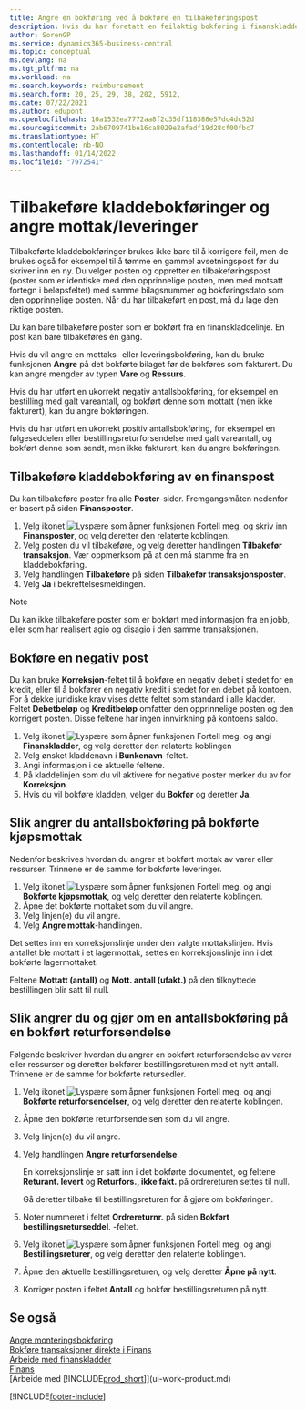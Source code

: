```yaml
---
title: Angre en bokføring ved å bokføre en tilbakeføringspost
description: Hvis du har foretatt en feilaktig bokføring i finanskladden, kan du bruke funksjonen Tilbakefør transaksjon til å angre bokføringen med et riktig revisjonsspor.
author: SorenGP
ms.service: dynamics365-business-central
ms.topic: conceptual
ms.devlang: na
ms.tgt_pltfrm: na
ms.workload: na
ms.search.keywords: reimbursement
ms.search.form: 20, 25, 29, 38, 202, 5912,
ms.date: 07/22/2021
ms.author: edupont
ms.openlocfilehash: 10a1532ea7772aa8f2c35df118388e57dc4dc52d
ms.sourcegitcommit: 2ab6709741be16ca8029e2afadf19d28cf00fbc7
ms.translationtype: HT
ms.contentlocale: nb-NO
ms.lasthandoff: 01/14/2022
ms.locfileid: "7972541"
---
```

# <a name="reverse-journal-postings-and-undo-receiptsshipments"></a>Tilbakeføre kladdebokføringer og angre mottak/leveringer

Tilbakeførte kladdebokføringer brukes ikke bare til å korrigere feil, men de brukes også for eksempel til å tømme en gammel avsetningspost før du skriver inn en ny. Du velger posten og oppretter en tilbakeføringspost (poster som er identiske med den opprinnelige posten, men med motsatt fortegn i beløpsfeltet) med samme bilagsnummer og bokføringsdato som den opprinnelige posten. Når du har tilbakeført en post, må du lage den riktige posten.

Du kan bare tilbakeføre poster som er bokført fra en finanskladdelinje. En post kan bare tilbakeføres én gang.

Hvis du vil angre en mottaks- eller leveringsbokføring, kan du bruke funksjonen **Angre** på det bokførte bilaget før de bokføres som fakturert. Du kan angre mengder av typen **Vare** og **Ressurs**.

Hvis du har utført en ukorrekt negativ antallsbokføring, for eksempel en bestilling med galt vareantall, og bokført denne som mottatt (men ikke fakturert), kan du angre bokføringen.

Hvis du har utført en ukorrekt positiv antallsbokføring, for eksempel en følgeseddelen eller bestillingsreturforsendelse med galt vareantall, og bokført denne som sendt, men ikke fakturert, kan du angre bokføringen.   

## <a name="to-reverse-the-journal-posting-of-a-general-ledger-entry"></a>Tilbakeføre kladdebokføring av en finanspost
Du kan tilbakeføre poster fra alle **Poster**-sider. Fremgangsmåten nedenfor er basert på siden **Finansposter**.
1. Velg ikonet ![Lyspære som åpner funksjonen Fortell meg.](media/ui-search/search_small.png "Fortell hva du vil gjøre") og skriv inn **Finansposter**, og velg deretter den relaterte koblingen.
2. Velg posten du vil tilbakeføre, og velg deretter handlingen **Tilbakefør transaksjon**. Vær oppmerksom på at den må stamme fra en kladdebokføring.
3. Velg handlingen **Tilbakeføre** på siden **Tilbakefør transaksjonsposter**.
4. Velg **Ja** i bekreftelsesmeldingen.

> [!NOTE]
> Du kan ikke tilbakeføre poster som er bokført med informasjon fra en jobb, eller som har realisert agio og disagio i den samme transaksjonen.

## <a name="to-post-a-negative-entry"></a>Bokføre en negativ post  
Du kan bruke **Korreksjon**-feltet til å bokføre en negativ debet i stedet for en kredit, eller til å bokfører en negativ kredit i stedet for en debet på kontoen. For å dekke juridiske krav vises dette feltet som standard i alle kladder. Feltet **Debetbeløp** og **Kreditbeløp** omfatter den opprinnelige posten og den korrigert posten. Disse feltene har ingen innvirkning på kontoens saldo.  

1.  Velg ikonet ![Lyspære som åpner funksjonen Fortell meg.](media/ui-search/search_small.png "Fortell hva du vil gjøre") og angi **Finanskladder**, og velg deretter den relaterte koblingen  
2.  Velg ønsket kladdenavn i **Bunkenavn**-feltet.  
3.  Angi informasjon i de aktuelle feltene.  
4.  På kladdelinjen som du vil aktivere for negative poster merker du av for **Korreksjon**.  
5.  Hvis du vil bokføre kladden, velger du **Bokfør** og deretter **Ja**.

## <a name="to-undo-a-quantity-posting-on-a-posted-purchase-receipt"></a>Slik angrer du antallsbokføring på bokførte kjøpsmottak  
Nedenfor beskrives hvordan du angrer et bokført mottak av varer eller ressurser. Trinnene er de samme for bokførte leveringer.

1.  Velg ikonet ![Lyspære som åpner funksjonen Fortell meg.](media/ui-search/search_small.png "Fortell hva du vil gjøre") og angi **Bokførte kjøpsmottak**, og velg deretter den relaterte koblingen.  
2.  Åpne det bokførte mottaket som du vil angre.  
3.  Velg linjen(e) du vil angre.  
4.  Velg **Angre mottak**-handlingen.

Det settes inn en korreksjonslinje under den valgte mottakslinjen. Hvis antallet ble mottatt i et lagermottak, settes en korreksjonslinje inn i det bokførte lagermottaket.  

Feltene **Mottatt (antall)** og **Mott. antall (ufakt.)** på den tilknyttede bestillingen blir satt til null.

## <a name="to-undo-and-then-redo-a-quantity-posting-on-a-posted-return-shipment"></a>Slik angrer du og gjør om en antallsbokføring på en bokført returforsendelse
Følgende beskriver hvordan du angrer en bokført returforsendelse av varer eller ressurser og deretter bokfører bestillingsreturen med et nytt antall. Trinnene er de samme for bokførte retursedler.

1.  Velg ikonet ![Lyspære som åpner funksjonen Fortell meg.](media/ui-search/search_small.png "Fortell hva du vil gjøre") og angi **Bokførte returforsendelser**, og velg deretter den relaterte koblingen.  
2.  Åpne den bokførte returforsendelsen som du vil angre.
3. Velg linjen(e) du vil angre.  

4.  Velg handlingen **Angre returforsendelse**.  

    En korreksjonslinje er satt inn i det bokførte dokumentet, og feltene **Returant. levert** og **Returfors., ikke fakt.** på ordrereturen settes til null.  

    Gå deretter tilbake til bestillingsreturen for å gjøre om bokføringen.  

5.  Noter nummeret i feltet **Ordrereturnr.** på siden **Bokført bestillingsreturseddel**. -feltet.  
6.  Velg ikonet ![Lyspære som åpner funksjonen Fortell meg.](media/ui-search/search_small.png "Fortell hva du vil gjøre") og angi **Bestillingsreturer**, og velg deretter den relaterte koblingen.  
7.  Åpne den aktuelle bestillingsreturen, og velg deretter **Åpne på nytt**.  
8.  Korriger posten i feltet **Antall** og bokfør bestillingsreturen på nytt.  

## <a name="see-also"></a>Se også

[Angre monteringsbokføring](assembly-how-to-undo-assembly-posting.md)  
[Bokføre transaksjoner direkte i Finans](finance-how-post-transactions-directly.md)  
[Arbeide med finanskladder](ui-work-general-journals.md)  
[Finans](finance.md)  
[Arbeide med [!INCLUDE[prod_short](includes/prod_short.md)]](ui-work-product.md)  


[!INCLUDE[footer-include](includes/footer-banner.md)]